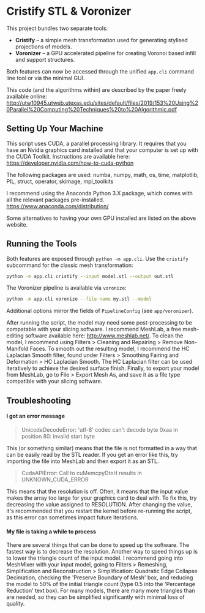 # Cristify STL & Voronizer

This project bundles two separate tools:

* **Cristify** – a simple mesh transformation used for generating stylised
  projections of models.
* **Voronizer** – a GPU accelerated pipeline for creating Voronoi based infill
  and support structures.

Both features can now be accessed through the unified ``app.cli`` command line
tool or via the minimal GUI.

This code (and the algorithms within) are described by the paper freely available online: http://utw10945.utweb.utexas.edu/sites/default/files/2019/153%20Using%20Parallel%20Computing%20Techniques%20to%20Algorithmic.pdf

## Setting Up Your Machine

This script uses CUDA, a parallel processing library.  It requires that you have an Nvidia graphics card installed and that your computer is set up with the CUDA Toolkit.  Instructions are available here: https://developer.nvidia.com/how-to-cuda-python

The following packages are used:
numba, numpy, math, os, time, matplotlib, PIL, struct, operator, skimage, mpl_toolkits

I recommend using the Anaconda Python 3.X package, which comes with all the relevant packages pre-installed.
https://www.anaconda.com/distribution/

Some alternatives to having your own GPU installed are listed on the above website.

## Running the Tools

Both features are exposed through ``python -m app.cli``.  Use the ``cristify``
subcommand for the classic mesh transformation:

```bash
python -m app.cli cristify --input model.stl --output out.stl
```

The Voronizer pipeline is available via ``voronize``:

```bash
python -m app.cli voronize --file-name my.stl --model
```

Additional options mirror the fields of ``PipelineConfig`` (see ``app/voronizer``).

After running the script, the model may need some post-processing to be compatable with your slicing software.  I recommend MeshLab, a free mesh-editing software available here: http://www.meshlab.net/.  To clean the model, I recommend using Filters > Cleaning and Repairing > Remove Non-Manifold Faces.  To smooth out the resulting model, I recommend the HC Laplacian Smooth filter, found under Filters > Smoothing Fairing and Deformation > HC Laplacian Smooth.  The HC Laplacian filter can be used iteratively to achieve the desired surface finish.  Finally, to export your model from MeshLab, go to File > Export Mesh As, and save it as a file type compatible with your slicing software.

## Troubleshooting

#### I got an error message

>UnicodeDecodeError: 'utf-8' codec can't decode byte 0xaa in position 80: invalid start byte

This (or something similar) means that the file is not formatted in a way that can be easily read by the STL reader.  If you get an error like this, try importing the file into MeshLab and then export it as an STL.

>CudaAPIError: Call to cuMemcpyDtoH results in UNKNOWN_CUDA_ERROR

This means that the resolution is off.  Often, it means that the input value makes the array too large for your graphics card to deal with.  To fix this, try decreasing the value assigned to RESOLUTION.  After changing the value, it's recommended that you restart the kernel before re-running the script, as this error can sometimes impact future iterations.

#### My file is taking a while to process

There are several things that can be done to speed up the software.  The fastest way is to decrease the resolution.  Another way to speed things up is to lower the triangle count of the input model.  I recommend going into MeshMixer with your input model, going to Filters > Remeshing, Simplification and Reconstruction > Simplification: Quadratic Edge Collapse Decimation, checking the 'Preserve Boundary of Mesh' box, and reducing the model to 50% of the initial triangle count (type 0.5 into the 'Percentage Reduction' text box).  For many models, there are many more triangles than are needed, so they can be simplified significantly with minimal loss of quality.
